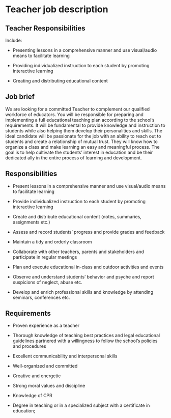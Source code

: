 # Teacher job description


## Teacher Responsibilities

Include:

* Presenting lessons in a comprehensive manner and use visual/audio means to facilitate learning

* Providing individualized instruction to each student by promoting interactive learning

* Creating and distributing educational content


## Job brief

We are looking for a committed Teacher to complement our qualified workforce of educators. You will be responsible for preparing and implementing a full educational teaching plan according to the school’s requirements. It will be fundamental to provide knowledge and instruction to students while also helping them develop their personalities and skills.
The ideal candidate will be passionate for the job with an ability to reach out to students and create a relationship of mutual trust. They will know how to organize a class and make learning an easy and meaningful process.
The goal is to help cultivate the students’ interest in education and be their dedicated ally in the entire process of learning and development.


## Responsibilities

* Present lessons in a comprehensive manner and use visual/audio means to facilitate learning

* Provide individualized instruction to each student by promoting interactive learning

* Create and distribute educational content (notes, summaries, assignments etc.)

* Assess and record students’ progress and provide grades and feedback

* Maintain a tidy and orderly classroom

* Collaborate with other teachers, parents and stakeholders and participate in regular meetings

* Plan and execute educational in-class and outdoor activities and events

* Observe and understand students’ behavior and psyche and report suspicions of neglect, abuse etc.

* Develop and enrich professional skills and knowledge by attending seminars, conferences etc.


## Requirements

* Proven experience as a teacher

* Thorough knowledge of teaching best practices and legal educational guidelines partnered with a willingness to follow the school’s policies and procedures

* Excellent communicability and interpersonal skills

* Well-organized and committed

* Creative and energetic

* Strong moral values and discipline

* Knowledge of CPR

* Degree in teaching or in a specialized subject with a certificate in education;

